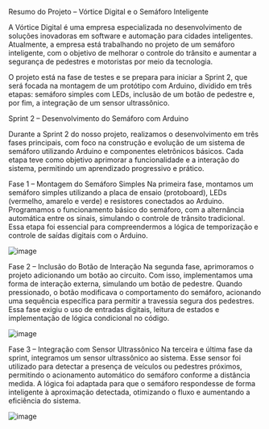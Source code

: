 Resumo do Projeto – Vórtice Digital e o Semáforo Inteligente

A Vórtice Digital é uma empresa especializada no desenvolvimento de soluções inovadoras em software e automação para cidades inteligentes. Atualmente, a empresa está trabalhando no projeto de um semáforo inteligente, com o objetivo de melhorar o controle do trânsito e aumentar a segurança de pedestres e motoristas por meio da tecnologia.

O projeto está na fase de testes e se prepara para iniciar a Sprint 2, que será focada na montagem de um protótipo com Arduino, dividido em três etapas: semáforo simples com LEDs, inclusão de um botão de pedestre e, por fim, a integração de um sensor ultrassônico.



Sprint 2 – Desenvolvimento do Semáforo com Arduino

Durante a Sprint 2 do nosso projeto, realizamos o desenvolvimento em três fases principais, com foco na construção e evolução de um sistema de semáforo utilizando Arduino e componentes eletrônicos básicos. Cada etapa teve como objetivo aprimorar a funcionalidade e a interação do sistema, permitindo um aprendizado progressivo e prático.

Fase 1 – Montagem do Semáforo Simples
Na primeira fase, montamos um semáforo simples utilizando a placa de ensaio (protoboard), LEDs (vermelho, amarelo e verde) e resistores conectados ao Arduino. Programamos o funcionamento básico do semáforo, com a alternância automática entre os sinais, simulando o controle de trânsito tradicional. Essa etapa foi essencial para compreendermos a lógica de temporização e controle de saídas digitais com o Arduino.

![image](https://github.com/user-attachments/assets/33618518-2821-4dae-9194-2f1620bcbd0e)


Fase 2 – Inclusão do Botão de Interação
Na segunda fase, aprimoramos o projeto adicionando um botão ao circuito. Com isso, implementamos uma forma de interação externa, simulando um botão de pedestre. Quando pressionado, o botão modificava o comportamento do semáforo, acionando uma sequência específica para permitir a travessia segura dos pedestres. Essa fase exigiu o uso de entradas digitais, leitura de estados e implementação de lógica condicional no código.

![image](https://github.com/user-attachments/assets/aeeaf43c-e202-4003-b914-8f9a3bd48900)


Fase 3 – Integração com Sensor Ultrassônico
Na terceira e última fase da sprint, integramos um sensor ultrassônico ao sistema. Esse sensor foi utilizado para detectar a presença de veículos ou pedestres próximos, permitindo o acionamento automático do semáforo conforme a distância medida. A lógica foi adaptada para que o semáforo respondesse de forma inteligente à aproximação detectada, otimizando o fluxo e aumentando a eficiência do sistema.

![image](https://github.com/user-attachments/assets/d9778b29-7cfe-4b2d-8cf0-cfbe8823280a)
